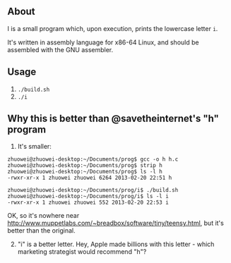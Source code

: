 ## About
I is a small program which, upon execution, prints the lowercase letter `i`.

It's written in assembly language for x86-64 Linux, and should be assembled with the GNU assembler.

## Usage
1.	`./build.sh`
2.	`./i`

## Why this is better than @savetheinternet's "h" program

1. It's smaller:

```
zhuowei@zhuowei-desktop:~/Documents/prog$ gcc -o h h.c
zhuowei@zhuowei-desktop:~/Documents/prog$ strip h
zhuowei@zhuowei-desktop:~/Documents/prog$ ls -l h
-rwxr-xr-x 1 zhuowei zhuowei 6264 2013-02-20 22:51 h
```

```
zhuowei@zhuowei-desktop:~/Documents/prog/i$ ./build.sh 
zhuowei@zhuowei-desktop:~/Documents/prog/i$ ls -l i
-rwxr-xr-x 1 zhuowei zhuowei 552 2013-02-20 22:53 i
```

OK, so it's nowhere near http://www.muppetlabs.com/~breadbox/software/tiny/teensy.html, but it's better than the original.

2. "i" is a better letter. Hey, Apple made billions with this letter - which marketing strategist would recommend "h"?


